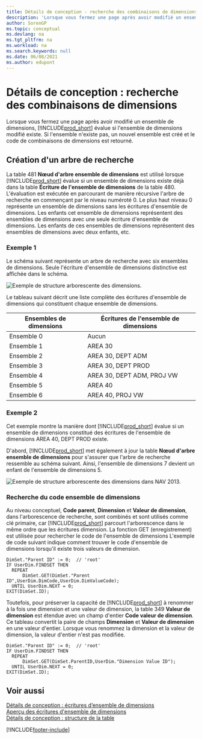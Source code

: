```yaml
---
title: Détails de conception - recherche des combinaisons de dimensions | Microsoft Docs
description: 'Lorsque vous fermez une page après avoir modifié un ensemble de dimensions, Business Central évalue si l''ensemble de dimensions modifié existe. Si l''ensemble n''existe pas, un nouvel ensemble est créé et le code de combinaisons de dimensions est retourné.'
author: SorenGP
ms.topic: conceptual
ms.devlang: na
ms.tgt_pltfrm: na
ms.workload: na
ms.search.keywords: null
ms.date: 06/08/2021
ms.author: edupont
---
```

# <a name="design-details-searching-for-dimension-combinations" />Détails de conception : recherche des combinaisons de dimensions
Lorsque vous fermez une page après avoir modifié un ensemble de dimensions, [!INCLUDE[prod_short](includes/prod_short.md)] évalue si l'ensemble de dimensions modifié existe. Si l'ensemble n'existe pas, un nouvel ensemble est créé et le code de combinaisons de dimensions est retourné.  

## <a name="building-search-tree" />Création d'un arbre de recherche
 La table 481 **Nœud d'arbre ensemble de dimensions** est utilisé lorsque [!INCLUDE[prod_short](includes/prod_short.md)] évalue si un ensemble de dimensions existe déjà dans la table **Écriture de l'ensemble de dimensions** de la table 480. L'évaluation est exécutée en parcourant de manière récursive l'arbre de recherche en commençant par le niveau numéroté 0. Le plus haut niveau 0 représente un ensemble de dimensions sans les écritures d'ensemble de dimensions. Les enfants cet ensemble de dimensions représentent des ensembles de dimensions avec une seule écriture d'ensemble de dimensions. Les enfants de ces ensembles de dimensions représentent des ensembles de dimensions avec deux enfants, etc.  

### <a name="example-1" />Exemple 1
 Le schéma suivant représente un arbre de recherche avec six ensembles de dimensions. Seule l'écriture d'ensemble de dimensions distinctive est affichée dans le schéma.  

 ![Exemple de structure arborescente des dimensions.](media/nav2013_dimension_tree.png "Exemple de structure arborescente des dimensions")  

 Le tableau suivant décrit une liste complète des écritures d'ensemble de dimensions qui constituent chaque ensemble de dimensions.  

|Ensembles de dimensions|Écritures de l'ensemble de dimensions|  
|--------------------|---------------------------|  
|Ensemble 0|Aucun|  
|Ensemble 1|AREA 30|  
|Ensemble 2|AREA 30, DEPT ADM|  
|Ensemble 3|AREA 30, DEPT PROD|  
|Ensemble 4|AREA 30, DEPT ADM, PROJ VW|  
|Ensemble 5|AREA 40|  
|Ensemble 6|AREA 40, PROJ VW|  

### <a name="example-2" />Exemple 2
 Cet exemple montre la manière dont [!INCLUDE[prod_short](includes/prod_short.md)] évalue si un ensemble de dimensions constitué des écritures de l'ensemble de dimensions AREA 40, DEPT PROD existe.  

 D'abord, [!INCLUDE[prod_short](includes/prod_short.md)] met également à jour la table **Nœud d'arbre ensemble de dimensions** pour s'assurer que l'arbre de recherche ressemble au schéma suivant. Ainsi, l'ensemble de dimensions 7 devient un enfant de l'ensemble de dimensions 5.  

 ![Exemple de structure arborescente des dimensions dans NAV 2013.](media/nav2013_dimension_tree_example2.png "Exemple de structure arborescente des dimensions dans NAV 2013")  

### <a name="finding-dimension-set-id" />Recherche du code ensemble de dimensions
 Au niveau conceptuel, **Code parent**, **Dimension** et **Valeur de dimension**, dans l'arborescence de recherche, sont combinés et sont utilisés comme clé primaire, car [!INCLUDE[prod_short](includes/prod_short.md)] parcourt l'arborescence dans le même ordre que les écritures dimension. La fonction GET (enregistrement) est utilisée pour rechercher le code de l'ensemble de dimensions L'exemple de code suivant indique comment trouver le code d'ensemble de dimensions lorsqu'il existe trois valeurs de dimension.  

```  
DimSet."Parent ID" := 0;  // 'root'  
IF UserDim.FINDSET THEN  
  REPEAT  
      DimSet.GET(DimSet."Parent ID",UserDim.DimCode,UserDim.DimValueCode);  
  UNTIL UserDim.NEXT = 0;  
EXIT(DimSet.ID);  

```  

Toutefois, pour préserver la capacité de [!INCLUDE[prod_short](includes/prod_short.md)] à renommer à la fois une dimension et une valeur de dimension, la table 349 **Valeur de dimension** est étendue avec un champ d'entier **Code valeur de dimension**. Ce tableau convertit la paire de champs **Dimension** et **Valeur de dimension** en une valeur d'entier. Lorsque vous renommez la dimension et la valeur de dimension, la valeur d'entier n'est pas modifiée.  

```  
DimSet."Parent ID" := 0;  // 'root'  
IF UserDim.FINDSET THEN  
  REPEAT  
      DimSet.GET(DimSet.ParentID,UserDim."Dimension Value ID");  
  UNTIL UserDim.NEXT = 0;  
EXIT(DimSet.ID);  

```  

## <a name="see-also" />Voir aussi
    
 [Détails de conception : écritures d’ensemble de dimensions](/dynamics365/business-central/design-details-dimension-set-entries-overview)   
 [Aperçu des écritures d'ensemble de dimensions](design-details-dimension-set-entries-overview.md)   
 [Détails de conception : structure de la table](design-details-table-structure.md)   
 


[!INCLUDE[footer-include](includes/footer-banner.md)]
